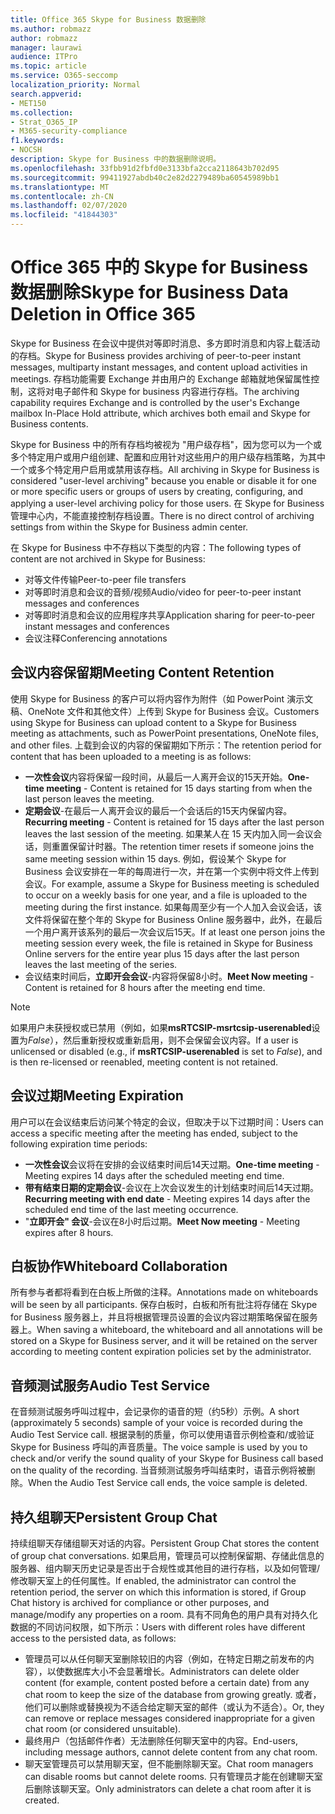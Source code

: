 ```yaml
---
title: Office 365 Skype for Business 数据删除
ms.author: robmazz
author: robmazz
manager: laurawi
audience: ITPro
ms.topic: article
ms.service: O365-seccomp
localization_priority: Normal
search.appverid:
- MET150
ms.collection:
- Strat_O365_IP
- M365-security-compliance
f1.keywords:
- NOCSH
description: Skype for Business 中的数据删除说明。
ms.openlocfilehash: 33fbb91d2fbfd0e3133bfa2cca2118643b702d95
ms.sourcegitcommit: 99411927abdb40c2e82d2279489ba60545989bb1
ms.translationtype: MT
ms.contentlocale: zh-CN
ms.lasthandoff: 02/07/2020
ms.locfileid: "41844303"
---
```

# <a name="skype-for-business-data-deletion-in-office-365"></a><span data-ttu-id="79a99-103">Office 365 中的 Skype for Business 数据删除</span><span class="sxs-lookup"><span data-stu-id="79a99-103">Skype for Business Data Deletion in Office 365</span></span>

<span data-ttu-id="79a99-104">Skype for Business 在会议中提供对等即时消息、多方即时消息和内容上载活动的存档。</span><span class="sxs-lookup"><span data-stu-id="79a99-104">Skype for Business provides archiving of peer-to-peer instant messages, multiparty instant messages, and content upload activities in meetings.</span></span> <span data-ttu-id="79a99-105">存档功能需要 Exchange 并由用户的 Exchange 邮箱就地保留属性控制，这将对电子邮件和 Skype for business 内容进行存档。</span><span class="sxs-lookup"><span data-stu-id="79a99-105">The archiving capability requires Exchange and is controlled by the user's Exchange mailbox In-Place Hold attribute, which archives both email and Skype for Business contents.</span></span>

<span data-ttu-id="79a99-106">Skype for Business 中的所有存档均被视为 "用户级存档"，因为您可以为一个或多个特定用户或用户组创建、配置和应用针对这些用户的用户级存档策略，为其中一个或多个特定用户启用或禁用该存档。</span><span class="sxs-lookup"><span data-stu-id="79a99-106">All archiving in Skype for Business is considered "user-level archiving" because you enable or disable it for one or more specific users or groups of users by creating, configuring, and applying a user-level archiving policy for those users.</span></span> <span data-ttu-id="79a99-107">在 Skype for Business 管理中心内，不能直接控制存档设置。</span><span class="sxs-lookup"><span data-stu-id="79a99-107">There is no direct control of archiving settings from within the Skype for Business admin center.</span></span>

<span data-ttu-id="79a99-108">在 Skype for Business 中不存档以下类型的内容：</span><span class="sxs-lookup"><span data-stu-id="79a99-108">The following types of content are not archived in Skype for Business:</span></span>

- <span data-ttu-id="79a99-109">对等文件传输</span><span class="sxs-lookup"><span data-stu-id="79a99-109">Peer-to-peer file transfers</span></span>
- <span data-ttu-id="79a99-110">对等即时消息和会议的音频/视频</span><span class="sxs-lookup"><span data-stu-id="79a99-110">Audio/video for peer-to-peer instant messages and conferences</span></span>
- <span data-ttu-id="79a99-111">对等即时消息和会议的应用程序共享</span><span class="sxs-lookup"><span data-stu-id="79a99-111">Application sharing for peer-to-peer instant messages and conferences</span></span>
- <span data-ttu-id="79a99-112">会议注释</span><span class="sxs-lookup"><span data-stu-id="79a99-112">Conferencing annotations</span></span> 

## <a name="meeting-content-retention"></a><span data-ttu-id="79a99-113">会议内容保留期</span><span class="sxs-lookup"><span data-stu-id="79a99-113">Meeting Content Retention</span></span>

<span data-ttu-id="79a99-114">使用 Skype for Business 的客户可以将内容作为附件（如 PowerPoint 演示文稿、OneNote 文件和其他文件）上传到 Skype for Business 会议。</span><span class="sxs-lookup"><span data-stu-id="79a99-114">Customers using Skype for Business can upload content to a Skype for Business meeting as attachments, such as PowerPoint presentations, OneNote files, and other files.</span></span> <span data-ttu-id="79a99-115">上载到会议的内容的保留期如下所示：</span><span class="sxs-lookup"><span data-stu-id="79a99-115">The retention period for content that has been uploaded to a meeting is as follows:</span></span>

- <span data-ttu-id="79a99-116">**一次性会议**内容将保留一段时间，从最后一人离开会议的15天开始。</span><span class="sxs-lookup"><span data-stu-id="79a99-116">**One-time meeting** - Content is retained for 15 days starting from when the last person leaves the meeting.</span></span>
- <span data-ttu-id="79a99-117">**定期会议**-在最后一人离开会议的最后一个会话后的15天内保留内容。</span><span class="sxs-lookup"><span data-stu-id="79a99-117">**Recurring meeting** - Content is retained for 15 days after the last person leaves the last session of the meeting.</span></span> <span data-ttu-id="79a99-118">如果某人在 15 天内加入同一会议会话，则重置保留计时器。</span><span class="sxs-lookup"><span data-stu-id="79a99-118">The retention timer resets if someone joins the same meeting session within 15 days.</span></span> <span data-ttu-id="79a99-119">例如，假设某个 Skype for Business 会议安排在一年的每周进行一次，并在第一个实例中将文件上传到会议。</span><span class="sxs-lookup"><span data-stu-id="79a99-119">For example, assume a Skype for Business meeting is scheduled to occur on a weekly basis for one year, and a file is uploaded to the meeting during the first instance.</span></span> <span data-ttu-id="79a99-120">如果每周至少有一个人加入会议会话，该文件将保留在整个年的 Skype for Business Online 服务器中，此外，在最后一个用户离开该系列的最后一次会议后15天。</span><span class="sxs-lookup"><span data-stu-id="79a99-120">If at least one person joins the meeting session every week, the file is retained in Skype for Business Online servers for the entire year plus 15 days after the last person leaves the last meeting of the series.</span></span>
- <span data-ttu-id="79a99-121">会议结束时间后，**立即开会会议**-内容将保留8小时。</span><span class="sxs-lookup"><span data-stu-id="79a99-121">**Meet Now meeting** - Content is retained for 8 hours after the meeting end time.</span></span>

> [!NOTE]
> <span data-ttu-id="79a99-122">如果用户未获授权或已禁用（例如，如果**msRTCSIP-msrtcsip-userenabled**设置为*False*），然后重新授权或重新启用，则不会保留会议内容。</span><span class="sxs-lookup"><span data-stu-id="79a99-122">If a user is unlicensed or disabled (e.g., if **msRTCSIP-userenabled** is set to *False*), and is then re-licensed or reenabled, meeting content is not retained.</span></span>

## <a name="meeting-expiration"></a><span data-ttu-id="79a99-123">会议过期</span><span class="sxs-lookup"><span data-stu-id="79a99-123">Meeting Expiration</span></span>

<span data-ttu-id="79a99-124">用户可以在会议结束后访问某个特定的会议，但取决于以下过期时间：</span><span class="sxs-lookup"><span data-stu-id="79a99-124">Users can access a specific meeting after the meeting has ended, subject to the following expiration time periods:</span></span>

- <span data-ttu-id="79a99-125">**一次性会议**会议将在安排的会议结束时间后14天过期。</span><span class="sxs-lookup"><span data-stu-id="79a99-125">**One-time meeting** - Meeting expires 14 days after the scheduled meeting end time.</span></span>
- <span data-ttu-id="79a99-126">**带有结束日期的定期会议**-会议在上次会议发生的计划结束时间后14天过期。</span><span class="sxs-lookup"><span data-stu-id="79a99-126">**Recurring meeting with end date** - Meeting expires 14 days after the scheduled end time of the last meeting occurrence.</span></span>
- <span data-ttu-id="79a99-127">"**立即开会" 会议**-会议在8小时后过期。</span><span class="sxs-lookup"><span data-stu-id="79a99-127">**Meet Now meeting** - Meeting expires after 8 hours.</span></span>

## <a name="whiteboard-collaboration"></a><span data-ttu-id="79a99-128">白板协作</span><span class="sxs-lookup"><span data-stu-id="79a99-128">Whiteboard Collaboration</span></span>

<span data-ttu-id="79a99-129">所有参与者都将看到在白板上所做的注释。</span><span class="sxs-lookup"><span data-stu-id="79a99-129">Annotations made on whiteboards will be seen by all participants.</span></span> <span data-ttu-id="79a99-130">保存白板时，白板和所有批注将存储在 Skype for Business 服务器上，并且将根据管理员设置的会议内容过期策略保留在服务器上。</span><span class="sxs-lookup"><span data-stu-id="79a99-130">When saving a whiteboard, the whiteboard and all annotations will be stored on a Skype for Business server, and it will be retained on the server according to meeting content expiration policies set by the administrator.</span></span>

## <a name="audio-test-service"></a><span data-ttu-id="79a99-131">音频测试服务</span><span class="sxs-lookup"><span data-stu-id="79a99-131">Audio Test Service</span></span>

<span data-ttu-id="79a99-132">在音频测试服务呼叫过程中，会记录你的语音的短（约5秒）示例。</span><span class="sxs-lookup"><span data-stu-id="79a99-132">A short (approximately 5 seconds) sample of your voice is recorded during the Audio Test Service call.</span></span> <span data-ttu-id="79a99-133">根据录制的质量，你可以使用语音示例检查和/或验证 Skype for Business 呼叫的声音质量。</span><span class="sxs-lookup"><span data-stu-id="79a99-133">The voice sample is used by you to check and/or verify the sound quality of your Skype for Business call based on the quality of the recording.</span></span> <span data-ttu-id="79a99-134">当音频测试服务呼叫结束时，语音示例将被删除。</span><span class="sxs-lookup"><span data-stu-id="79a99-134">When the Audio Test Service call ends, the voice sample is deleted.</span></span>

## <a name="persistent-group-chat"></a><span data-ttu-id="79a99-135">持久组聊天</span><span class="sxs-lookup"><span data-stu-id="79a99-135">Persistent Group Chat</span></span>

<span data-ttu-id="79a99-136">持续组聊天存储组聊天对话的内容。</span><span class="sxs-lookup"><span data-stu-id="79a99-136">Persistent Group Chat stores the content of group chat conversations.</span></span> <span data-ttu-id="79a99-137">如果启用，管理员可以控制保留期、存储此信息的服务器、组内聊天历史记录是否出于合规性或其他目的进行存档，以及如何管理/修改聊天室上的任何属性。</span><span class="sxs-lookup"><span data-stu-id="79a99-137">If enabled, the administrator can control the retention period, the server on which this information is stored, if Group Chat history is archived for compliance or other purposes, and manage/modify any properties on a room.</span></span> <span data-ttu-id="79a99-138">具有不同角色的用户具有对持久化数据的不同访问权限，如下所示：</span><span class="sxs-lookup"><span data-stu-id="79a99-138">Users with different roles have different access to the persisted data, as follows:</span></span>

- <span data-ttu-id="79a99-139">管理员可以从任何聊天室删除较旧的内容（例如，在特定日期之前发布的内容），以使数据库大小不会显著增长。</span><span class="sxs-lookup"><span data-stu-id="79a99-139">Administrators can delete older content (for example, content posted before a certain date) from any chat room to keep the size of the database from growing greatly.</span></span> <span data-ttu-id="79a99-140">或者，他们可以删除或替换视为不适合给定聊天室的邮件（或认为不适合）。</span><span class="sxs-lookup"><span data-stu-id="79a99-140">Or, they can remove or replace messages considered inappropriate for a given chat room (or considered unsuitable).</span></span>
- <span data-ttu-id="79a99-141">最终用户（包括邮件作者）无法删除任何聊天室中的内容。</span><span class="sxs-lookup"><span data-stu-id="79a99-141">End-users, including message authors, cannot delete content from any chat room.</span></span>
- <span data-ttu-id="79a99-142">聊天室管理员可以禁用聊天室，但不能删除聊天室。</span><span class="sxs-lookup"><span data-stu-id="79a99-142">Chat room managers can disable rooms but cannot delete rooms.</span></span> <span data-ttu-id="79a99-143">只有管理员才能在创建聊天室后删除该聊天室。</span><span class="sxs-lookup"><span data-stu-id="79a99-143">Only administrators can delete a chat room after it is created.</span></span>